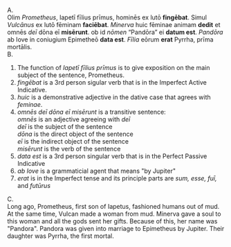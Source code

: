A.  
Olim *Prometheus*, Iapetī fīlius prīmus, hominēs ex lutō **fingēbat**. Simul *Vulcānus* ex lutō fēminam **faciēbat**. *Minerva* huic fēminae animam **dedit** et omnēs *deī* dōna eī **misērunt**. ob id *nōmen* “Pandōra” ei **datum est**. *Pandōra* ab Iove in coniugium Epimetheō **data est**. *Fīlia* eōrum **erat** Pyrrha, prīma mortālis.  
B.  
1. The function of *Iapetī fīlius prīmus* is to give exposition on the main subject of the sentence, Prometheus. 
2. *fingēbat* is a 3rd person sigular verb that is in the Imperfect Active Indicative.
3. *huic* is a demonstrative adjective in the dative case that agrees with *feminae*.
4. *omnēs deī dōna eī misērunt* is a transitive sentence:  
*omnēs* is an adjective agreeing with *deī*  
*deī* is the subject of the sentence  
*dōna* is the direct object of the sentence  
*eī* is the indirect object of the sentence  
*misērunt* is the verb of the sentence  
5. *data est* is a 3rd person singular verb that is in the Perfect Passive Indicative
6. *ab Iove* is a grammaticial agent that means "by Jupiter"
7. *erat* is in the Imperfect tense and its principle parts are *sum, esse, fuī,* and *futūrus*  

C.  
Long ago, Prometheus, first son of Iapetus, fashioned humans out of mud. At the same time, Vulcan made a woman from mud. Minerva gave a soul to this woman and all the gods sent her gifts. Because of this, her name was "Pandora". Pandora was given into marriage to Epimetheus by Jupiter. Their daughter was Pyrrha, the first mortal. 
